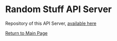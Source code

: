 # Random Stuff API Server

Repository of this API Server,  [available here](https://github.com/DaveBosmans/FoodOrderApplication)


[Return to Main Page](../README.md)

